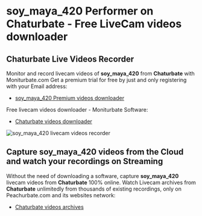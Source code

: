 # soy_maya_420 Performer on Chaturbate - Free LiveCam videos downloader

## Chaturbate Live Videos Recorder

Monitor and record livecam videos of **soy_maya_420** from **Chaturbate** with Moniturbate.com
Get a premium trial for free by just and only registering with your Email address:
* [soy_maya_420 Premium videos downloader](https://moniturbate.com/request-demo-licence-key.html)

Free livecam videos downloader - Moniturbate Software:
* [Chaturbate videos downloader](https://moniturbate.com/moniturbate-download-software.html)

![soy_maya_420 livecam videos recorder](https://peachurnet.com/templates/moniturbate-software.png)


## Capture soy_maya_420 videos from the Cloud and watch your recordings on Streaming

Without the need of downloading a software, capture **soy_maya_420** livecam videos from **Chaturbate** 100% online.
Watch Livecam archives from **Chaturbate** unlimitedly from thousands of existing recordings, only on Peachurbate.com and its websites network:
* [Chaturbate videos archives](https://peachurnet.com/)
